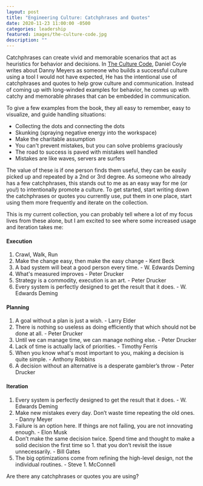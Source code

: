```yaml
---
layout: post
title: "Engineering Culture: Catchphrases and Quotes"
date: 2020-11-23 11:00:00 -0500
categories: leadership
featured: images/the-culture-code.jpg
description: ""
---
```


Catchphrases can create vivid and memorable scenarios that act as heuristics for behavior and decisions. In [The Culture Code][1], Daniel Coyle writes about Danny Meyers as someone who builds a successful culture using a tool I would not have expected, He has the intentional use of catchphrases and quotes to help grow culture and communication. Instead of coming up with long-winded examples for behavior, he comes up with catchy and memorable phrases that can be embedded in communication.

To give a few examples from the book, they all easy to remember, easy to visualize, and guide handling situations:
* Collecting the dots and connecting the dots
* Skunking (spraying negative energy into the workspace)
* Make the charitable assumption
* You can't prevent mistakes, but you can solve problems graciously
* The road to success is paved with mistakes well handled
* Mistakes are like waves, servers are surfers

The value of these is if one person finds them useful, they can be easily picked up and repeated by a 2nd or 3rd degree. As someone who already has a few catchphrases, this stands out to me as an easy way for me (or you!) to intentionally promote a culture. To get started, start writing down the catchphrases or quotes you currently use, put them in one place, start using them more frequently and iterate on the collection.

This is my current collection, you can probably tell where a lot of my focus lives from these alone, but I am excited to see where some increased usage and iteration takes me:

#### Execution
1. Crawl, Walk, Run
1. Make the change easy, then make the easy change - Kent Beck
1. A bad system will beat a good person every time. - W. Edwards Deming
1. What's measured improves - Peter Drucker
1. Strategy is a commodity, execution is an art. - Peter Drucker
1. Every system is perfectly designed to get the result that it does. - W. Edwards Deming

#### Planning
1. A goal without a plan is just a wish. - Larry Elder
1. There is nothing so useless as doing efficiently that which should not be done at all. - Peter Drucker
1. Until we can manage time, we can manage nothing else. - Peter Drucker
1. Lack of time is actually lack of priorities. - Timothy Ferris
1. When you know what's most important to you, making a decision is quite simple. - Anthony Robbins
1. A decision without an alternative is a desperate gambler’s throw - Peter Drucker

#### Iteration
1. Every system is perfectly designed to get the result that it does. - W. Edwards Deming
1. Make new mistakes every day. Don’t waste time repeating the old ones. - Danny Meyer
1. Failure is an option here. If things are not failing, you are not innovating enough. - Elon Musk
1. Don’t make the same decision twice. Spend time and thought to make a solid decision the first time so 1. that you don’t revisit the issue unnecessarily. - Bill Gates
1. The big optimizations come from refining the high-level design, not the individual routines. - Steve 1. McConnell

Are there any catchphrases or quotes you are using?


[1]: https://www.goodreads.com/book/show/33517721-the-culture-code

